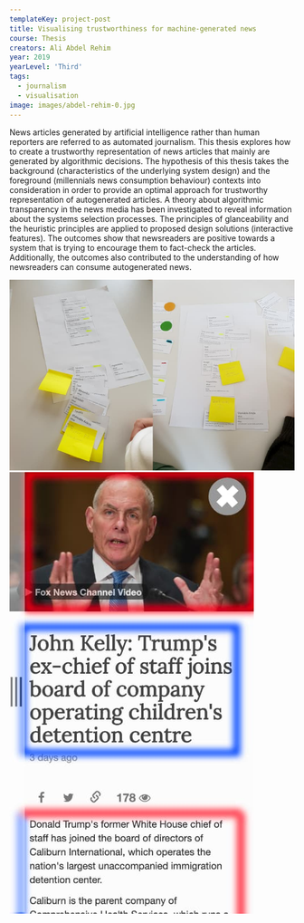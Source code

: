 ```yaml
---
templateKey: project-post
title: Visualising trustworthiness for machine-generated news
course: Thesis
creators: Ali Abdel Rehim
year: 2019
yearLevel: 'Third'
tags:
  - journalism
  - visualisation
image: images/abdel-rehim-0.jpg
---
```


News articles generated by artificial intelligence rather than human reporters are referred to as automated journalism. This thesis explores how to create a trustworthy representation of news articles that mainly are generated by algorithmic decisions. The hypothesis of this thesis takes the background (characteristics of the underlying system design) and the foreground (millennials news consumption behaviour) contexts into consideration in order to provide an optimal approach for trustworthy representation of autogenerated articles. A theory about algorithmic transparency in the news media has been investigated to reveal information about the systems selection processes. The principles of glanceability and the heuristic principles are applied to proposed design solutions (interactive features). The outcomes show that newsreaders are positive towards a system that is trying to encourage them to fact-check the articles. Additionally, the outcomes also contributed to the understanding of how newsreaders can consume autogenerated news. 


<ImageSet>

![Workshop](images/abdel-rehim-2.jpg 'Design workshop exploring page composition')
![Coloured box sketch](images/abdel-rehim-3.jpg 'Machine-generated news draws upon various sources. This concept colour-codes regions of the story to indicate sources. In this case, red showing right-leaning, blue left-leaning sources.')

</ImageSet>